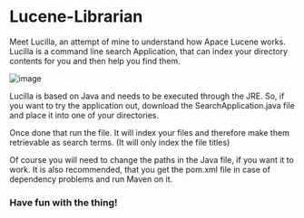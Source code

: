 # Lucene-Librarian

Meet Lucilla, an attempt of mine to understand how Apace Lucene works.
Lucilla is a command line search Application, that can index your directory contents for you 
and then help you find them.

![image](https://user-images.githubusercontent.com/45386461/218285385-9c13157e-e4ab-4567-a659-c87d3cc90cfd.png)

Lucilla is based on Java and needs to be executed through the JRE. 
So, if you want to try the application out, download the SearchApplication.java file and place it into one of your directories.

Once done that run the file. It will index your files and therefore make them retrievable as search terms.
(It will only index the file titles)

Of course you will need to change the paths in the Java file, if you want it to work.
It is also recommended, that you get the pom.xml file in case of dependency problems and run Maven on it.

### Have fun with the thing!
